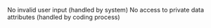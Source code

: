 No invalid user input (handled by system)
No access to private data attributes (handled by coding process)

